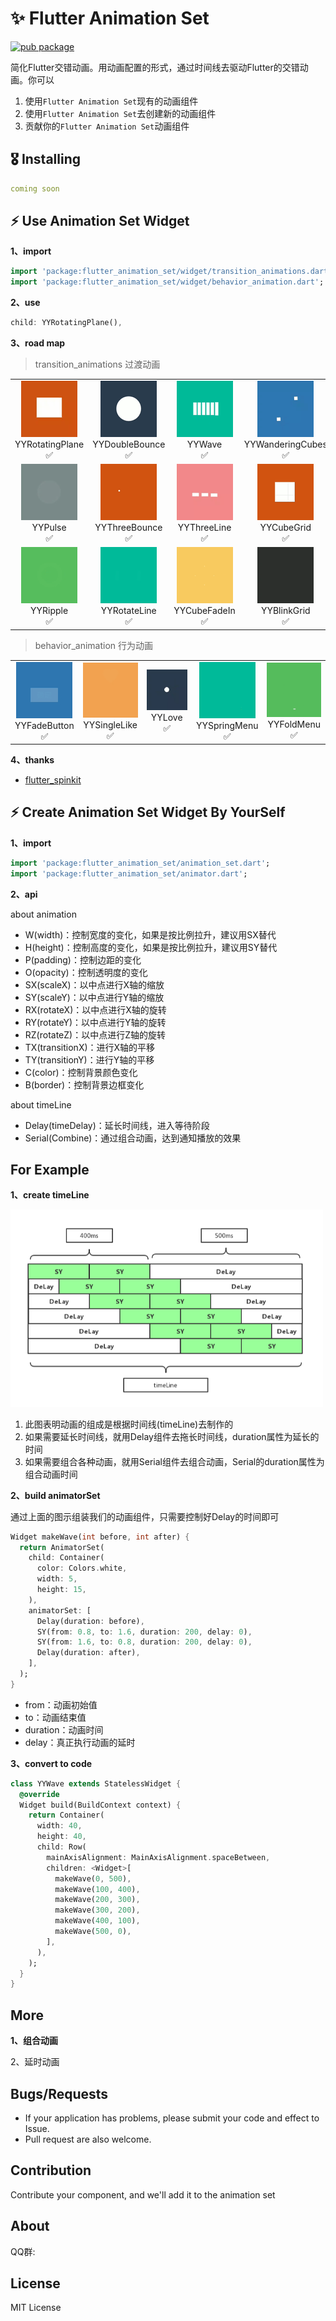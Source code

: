 # ✨ Flutter Animation Set

[![pub package](https://img.shields.io/pub/v/flutter_spinkit.svg)](https://pub.dartlang.org/packages/flutter_spinkit)

简化Flutter交错动画。用动画配置的形式，通过时间线去驱动Flutter的交错动画。你可以

1. 使用`Flutter Animation Set`现有的动画组件
2. 使用`Flutter Animation Set`去创建新的动画组件
3. 贡献你的`Flutter Animation Set`动画组件

## 🎖 Installing

```yaml
coming soon
```

## ⚡ Use Animation Set Widget

**1、import**

```dart
import 'package:flutter_animation_set/widget/transition_animations.dart';
import 'package:flutter_animation_set/widget/behavior_animation.dart';
```

**2、use**

```dart
child: YYRotatingPlane(),
```

**3、road map**

> transition_animations 过渡动画

<table>
  <tr>
    <td align="center">
      <img src="./image/gif/1.gif" width="90px">
      <br />
      YYRotatingPlane
      <br />
      ✅
    </td>
    <td align="center">
      <img src="./image/gif/2.gif" width="90px">
      <br />
      YYDoubleBounce
      <br />
      ✅
    </td>
    <td align="center">
      <img src="./image/gif/3.gif" width="90px">
      <br />
      YYWave
      <br />
      ✅
    </td>
    <td align="center">
      <img src="./image/gif/4.gif" width="90px">
      <br />
      YYWanderingCubes
      <br />
      ✅
    </td>
    <td align="center">
      <img src="./image/gif/5.gif" width="90px">
      <br />
      YYFadingFour
      <br />
      ✅
    </td>
    <td align="center">
      <img src="./image/gif/6.gif" width="90px">
      <br />
      YYFadingCube
      <br />
      ✅
    </td>
  </tr>
  <tr>
    <td align="center">
      <img src="./image/gif/7.gif" width="90px">
      <br />
      YYPulse
      <br />
      ✅
    </td>
    <td align="center">
      <img src="./image/gif/8.gif" width="90px">
      <br />
      YYThreeBounce
      <br />
      ✅
    </td>
    <td align="center">
      <img src="./image/gif/9.gif" width="90px">
      <br />
      YYThreeLine
      <br />
      ✅
    </td>
    <td align="center">
      <img src="./image/gif/10.gif" width="90px">
      <br />
      YYCubeGrid
      <br />
      ✅
    </td>
    <td align="center">
      <img src="./image/gif/11.gif" width="90px">
      <br />
      YYRotatingCircle
      <br />
      ✅
    </td>
    <td align="center">
      <img src="./image/gif/12.gif" width="90px">
      <br />
      YYPumpingHeart
      <br />
      ✅
    </td>
  </tr>
  <tr>
    <td align="center">
      <img src="./image/gif/13.gif" width="90px">
      <br />
      YYRipple
      <br />
      ✅
    </td>
    <td align="center">
      <img src="./image/gif/14.gif" width="90px">
      <br />
      YYRotateLine
      <br />
      ✅
    </td>
    <td align="center">
      <img src="./image/gif/15.gif" width="90px">
      <br />
      YYCubeFadeIn
      <br />
      ✅
    </td>
    <td align="center">
      <img src="./image/gif/16.gif" width="90px">
      <br />
      YYBlinkGrid
      <br />
      ✅
    </td>
  </tr>
</table>

> behavior_animation 行为动画

<table>
  <tr>
    <td align="center">
      <img src="./image/gif/17.gif" width="90px">
      <br />
      YYFadeButton
      <br />
      ✅
    </td>
    <td align="center">
      <img src="./image/gif/18.gif" width="90px">
      <br />
      YYSingleLike
      <br />
      ✅
    </td>
    <td align="center">
      <img src="./image/gif/19.gif" width="90px">
      <br />
      YYLove
      <br />
      ✅
    </td>
    <td align="center">
      <img src="./image/gif/20.gif" width="90px">
      <br />
      YYSpringMenu
      <br />
      ✅
    </td>
    <td align="center">
      <img src="./image/gif/21.gif" width="90px">
      <br />
      YYFoldMenu
      <br />
      ✅
    </td>
  </tr>
</table>

**4、thanks**

* [flutter_spinkit](https://github.com/jogboms/flutter_spinkit)

## ⚡ Create Animation Set Widget By YourSelf

**1、import**

```dart
import 'package:flutter_animation_set/animation_set.dart';
import 'package:flutter_animation_set/animator.dart';
```

**2、api**

about animation

* W(width)：控制宽度的变化，如果是按比例拉升，建议用SX替代
* H(height)：控制高度的变化，如果是按比例拉升，建议用SY替代
* P(padding)：控制边距的变化
* O(opacity)：控制透明度的变化
* SX(scaleX)：以中点进行X轴的缩放
* SY(scaleY)：以中点进行Y轴的缩放
* RX(rotateX)：以中点进行X轴的旋转
* RY(rotateY)：以中点进行Y轴的旋转
* RZ(rotateZ)：以中点进行Z轴的旋转
* TX(transitionX)：进行X轴的平移
* TY(transitionY)：进行Y轴的平移
* C(color)：控制背景颜色变化
* B(border)：控制背景边框变化

about timeLine

* Delay(timeDelay)：延长时间线，进入等待阶段
* Serial(Combine)：通过组合动画，达到通知播放的效果

## For Example

**1、create timeLine**

<img src="./image/readme/YYWave.png" width="500px">
<br />

1. 此图表明动画的组成是根据时间线(timeLine)去制作的
2. 如果需要延长时间线，就用Delay组件去拖长时间线，duration属性为延长的时间
3. 如果需要组合各种动画，就用Serial组件去组合动画，Serial的duration属性为组合动画时间

**2、build animatorSet**

通过上面的图示组装我们的动画组件，只需要控制好Delay的时间即可

```dart
Widget makeWave(int before, int after) {
  return AnimatorSet(
    child: Container(
      color: Colors.white,
      width: 5,
      height: 15,
    ),
    animatorSet: [
      Delay(duration: before),
      SY(from: 0.8, to: 1.6, duration: 200, delay: 0),
      SY(from: 1.6, to: 0.8, duration: 200, delay: 0),
      Delay(duration: after),
    ],
  );
}
```

* from：动画初始值
* to：动画结束值
* duration：动画时间
* delay：真正执行动画的延时

**3、convert to code**

```dart
class YYWave extends StatelessWidget {
  @override
  Widget build(BuildContext context) {
    return Container(
      width: 40,
      height: 40,
      child: Row(
        mainAxisAlignment: MainAxisAlignment.spaceBetween,
        children: <Widget>[
          makeWave(0, 500),
          makeWave(100, 400),
          makeWave(200, 300),
          makeWave(300, 200),
          makeWave(400, 100),
          makeWave(500, 0),
        ],
      ),
    );
  }
}
```

## More

**1、组合动画**



2、延时动画

## Bugs/Requests

* If your application has problems, please submit your code and effect to Issue.
* Pull request are also welcome.

## Contribution

Contribute your component, and we'll add it to the animation set

## About

QQ群:

## License

MIT License
